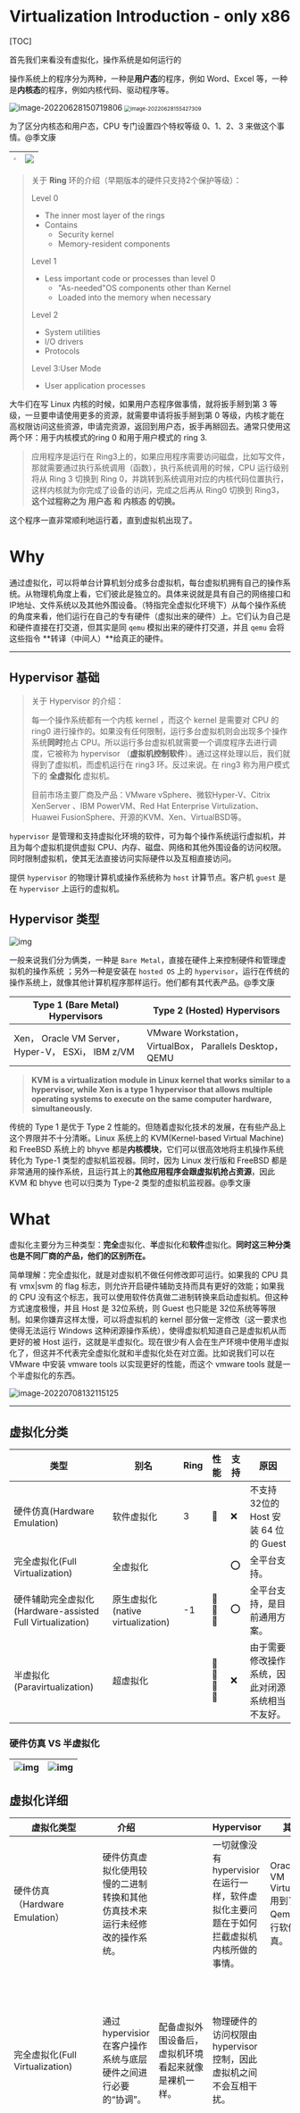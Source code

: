 # Virtualization Introduction - only x86

[TOC]

首先我们来看没有虚拟化，操作系统是如何运行的

操作系统上的程序分为两种，一种是**用户态**的程序，例如 Word、Excel 等，一种是**内核态**的程序，例如内核代码、驱动程序等。

<img src="http://pic.itxdm.com/typora/202206281507921.png" alt="image-20220628150719806"  />

<img src="http://pic.itxdm.com/typora/202206281554370.png" alt="image-20220628155427309" style="zoom:67%;" />

为了区分内核态和用户态，CPU 专门设置四个特权等级 0、1、2、3 来做这个事情。@季文康

| <img src="http://pic.itxdm.com/typora/202204281801553.png" style="zoom:25%;" /> | ![](http://pic.itxdm.com/typora/202206292107420.png) |
| ------------------------------------------------------------ | ---------------------------------------------------- |

> 关于 **Ring** 环的介绍（早期版本的硬件只支持2个保护等级）：
>
> Level 0
>
> - The inner most layer of the rings
> - Contains
>   - Security kernel
>   - Memory-resident components
>
> Level 1
>
> - Less important code or processes than level 0
>   - "As-needed"OS components other than Kernel
>   - Loaded into the memory when necessary
>
> Level 2
>
> - System utilities
> - l/O drivers
> - Protocols
>
> Level 3:User Mode
>
> - User application processes

大牛们在写 Linux 内核的时候，如果用户态程序做事情，就将扳手掰到第 3 等级，一旦要申请使用更多的资源，就需要申请将扳手掰到第 0 等级，内核才能在高权限访问这些资源，申请完资源，返回到用户态，扳手再掰回去。通常只使用这两个环：用于内核模式的ring 0 和用于用户模式的 ring 3.

> 应用程序是运行在 Ring3上的，如果应用程序需要访问磁盘，比如写文件，那就需要通过执行系统调用（函数），执行系统调用的时候，CPU 运行级别将从 Ring 3 切换到 Ring 0，并跳转到系统调用对应的内核代码位置执行，这样内核就为你完成了设备的访问，完成之后再从 Ring0 切换到 Ring3，**这个过程称之为 用户态 和 内核态 的切换。**

这个程序一直非常顺利地运行着，直到虚拟机出现了。

# Why


通过虚拟化，可以将单台计算机划分成多台虚拟机，每台虚拟机拥有自己的操作系统。从物理机角度上看，它们彼此是独立的。具体来说就是具有自己的网络接口和IP地址、文件系统以及其他外围设备。（特指完全虚拟化环境下）从每个操作系统的角度来看，他们运行在自己的专有硬件（虚拟出来的硬件）上。它们认为自己是和硬件直接在打交道，但其实是同 `qemu` 模拟出来的硬件打交道，并且 `qemu` 会将这些指令 **转译（中间人）**给真正的硬件。

------------------

## Hypervisor 基础

> 关于 Hypervisor 的介绍：
>
> 每一个操作系统都有一个内核 kernel ，而这个 kernel 是需要对 CPU 的 ring0 进行操作的。如果没有任何限制，运行多台虚拟机则会出现多个操作系统**同时**抢占 CPU。所以运行多台虚拟机就需要一个调度程序去进行调度，它被称为 hypervisor （**虚拟机控制软件**）。通过这样处理以后，我们就得到了虚拟机，而虚机运行在 ring3 环。反过来说。在 ring3 称为用户模式下的 **全虚拟化** 虚拟机。
>
> 目前市场主要厂商及产品：VMware vSphere、微软Hyper-V、Citrix XenServer 、IBM PowerVM、Red Hat Enterprise Virtulization、Huawei FusionSphere、开源的KVM、Xen、VirtualBSD等。

`hypervisor` 是管理和支持虚拟化环境的软件，可为每个操作系统运行虚拟机，并且为每个虚拟机提供虚拟 CPU、内存、磁盘、网络和其他外围设备的访问权限。同时限制虚拟机，使其无法直接访问实际硬件以及互相直接访问。

提供 `hypervisor` 的物理计算机或操作系统称为 `host` 计算节点。客户机 `guest` 是在 `hypervisor` 上运行的虚拟机。

## Hypervisor 类型

![img](http://pic.itxdm.com/typora/202206291759198.png)

一般来说我们分为俩类，一种是 `Bare Metal`，直接在硬件上来控制硬件和管理虚拟机的操作系统 ；另外一种是安装在 `hosted OS` 上的 `hypervisor`，运行在传统的操作系统上，就像其他计算机程序那样运行。他们都有其代表产品。@季文康

| Type 1 (Bare Metal) Hypervisors                    | Type 2 (Hosted) Hypervisors                                |
| -------------------------------------------------- | ---------------------------------------------------------- |
| Xen， Oracle VM Server， Hyper-V， ESXi， IBM z/VM | VMware Workstation， VirtualBox， Parallels Desktop， QEMU |

> **KVM is a virtualization module in Linux kernel that works  similar to a hypervisor, while Xen is a type 1 hypervisor that allows  multiple operating systems to execute on the same computer hardware,  simultaneously.**

传统的 Type 1 是优于 Type 2 性能的。但随着虚拟化技术的发展，在有些产品上这个界限并不十分清晰。Linux 系统上的 KVM(Kernel-based Virtual Machine)和 FreeBSD 系统上的 bhyve 都是**内核模块**，它们可以很高效地将主机操作系统转化为 Type-1 类型的虚拟机监视器。同时，因为 Linux 发行版和 FreeBSD 都是非常通用的操作系统，且运行其上的**其他应用程序会跟虚拟机抢占资源**，因此 KVM 和 bhyve 也可以归类为 Type-2 类型的虚拟机监视器。@季文康

# What

虚拟化主要分为三种类型：**完全**虚拟化、**半**虚拟化和**软件**虚拟化。**同时这三种分类也是不同厂商的产品，他们的区别所在。**

简单理解：完全虚拟化，就是对虚拟机不做任何修改即可运行。如果我的 CPU 具有 vmx|svm 的 flag 标志，则允许开启硬件辅助支持而具有更好的效能；如果我的 CPU 没有这个标志，我可以使用软件仿真做二进制转换来启动虚拟机。但这种方式速度极慢，并且 Host 是 32位系统，则 Guest 也只能是 32位系统等等限制。如果你嫌弃这样太慢，可以将虚拟机的 kernel 部分做一定修改（这一要求也使得无法运行 Windows 这种闭源操作系统），使得虚拟机知道自己是虚拟机从而更好的被 Host 运行，这就是半虚拟化。现在很少有人会在生产环境中使用半虚拟化了，但这并不代表完全虚拟化就和半虚拟化处在对立面。比如说我们可以在 VMware 中安装 vmware tools 以实现更好的性能，而这个 vmware tools 就是一个半虚拟化的东西。

![image-20220708132115125](http://pic.itxdm.com/typora/202207081321220.png)

--------

## 虚拟化分类

| 类型                                                      | 别名                              | Ring | 性能 | 支持 | 原因                                             |
| --------------------------------------------------------- | --------------------------------- | ---- | ---- | ---- | ------------------------------------------------ |
| 硬件仿真(Hardware Emulation)                              | 软件虚拟化                        | 3    | 🌟    | ❌    | 不支持 32位的 Host 安装 64 位的 Guest            |
| 完全虚拟化(Full Virtualization)                           | 全虚拟化                          |      |      | ⭕️    | 全平台支持。                                     |
| 硬件辅助完全虚拟化(Hardware-assisted Full Virtualization) | 原生虚拟化(native virtualization) | -1   | 🌟🌟🌟  | ⭕️    | 全平台支持，是目前通用方案。                     |
| 半虚拟化(Paravirtualization)                              | 超虚拟化                          |      | 🌟🌟🌟🌟 | ❌    | 由于需要修改操作系统，因此对闭源系统相当不友好。 |

### 硬件仿真 VS 半虚拟化

| ![img](http://pic.itxdm.com/typora/202207101303104.png) | ![img](http://pic.itxdm.com/typora/202207101303772.png) |
| ------------------------------------------------------- | ------------------------------------------------------- |

## 虚拟化详细

| 虚拟化类型                                               | 介绍                                                         |                                                              | Hypervisor                                                   | 其他                                                         |                                                              |
| -------------------------------------------------------- | ------------------------------------------------------------ | ------------------------------------------------------------ | ------------------------------------------------------------ | ------------------------------------------------------------ | ------------------------------------------------------------ |
| 硬件仿真（Hardware Emulation）                           | 硬件仿真虚拟化使用较慢的二进制转换和其他仿真技术来运行未经修改的操作系统。 |                                                              | 一切就像没有 hypervisior 在运行一样，软件虚拟化主要问题在于如何拦截虚拟机内核所做的事情。 | Oracle VM VirtualBox 用到了 Qemu 进行软件仿真。              |                                                              |
| 完全虚拟化(Full Virtualization)                          | 通过 hypervisior 在客户操作系统与底层硬件之间进行必要的“协调”。 | 配备虚拟外围设备后，虚拟机环境看起来就像是裸机一样。         | 物理硬件的访问权限由 hypervisor 控制，因此虚拟机之间不会互相干扰。 |                                                              | 它的效率远远高于硬件仿真，并且无需修改客户操作系统。但由于特权指令需要经过VMM的处理，因此其性能仍然远低于物理硬件本身。 |
| 硬件辅助完全虚拟化(hardware-assisted fullvirtualization) | 硬件辅助完全虚拟化使用系统 CPU 的硬件特性，为虚拟客户提供底层物理系统的完全抽象。 |                                                              | hypervisior 只需在代码在使用**干涉系统管理程序的状态**或其**支持环境的敏感指令**时介入。 |                                                              | Intel和AMD的CPU都提供了能使 hypervisor 存取Ring 0硬件的 x86虚拟化 指令集。x86虚拟化创建了一个叫Ring -1的Ring，所以虚拟机操作系统可以直接运行在Ring 0上**而不影响其他虚拟机或者宿主系统** |
| 半虚拟化(Paravirtualization)                             | 通过将虚拟化相关代码集成到客户操作系统中，完成对内核的修改。 | 允许hypervisor为客户机操作系统提供特殊接口，以便其更有效地与hypervisor进行通信。通常，这需要对客户机操作系统或特殊 hypervisor 感知型驱动程序的安装进行**修改**。 | 经过修改的系统可以与虚拟化平台紧密协作，因此VMM无需处理特权指令，执行效率与物理硬件相近。 | Xen是一个第一类管理程序，提供的服务允许多个计算机操作系统在同一计算机硬件上同时执行。 | 半虚拟化包含整个内核，就像 Xen 准虚拟机，或者虚拟化 I/O 设备的驱动程序一样。但由于需要修改操作系统，因此对闭源系统相当不友好。 |

## 虚拟化实现原理

[pass, details in slides](https://docs.google.com/presentation/d/1aqBbd_Qk5Yj7VzKeQ7xJlYwLSPHU9wc--93mXs28RpM/edit#slide=id.g4f15f900b1_0_305)

- “特权解除”（De-privileging），简单说就是直接由 VMM 模拟 VM 的**特权指令**，模拟出效果从而将特权指令的特权解除。
- “陷入模拟”（Trap-And-Emulate），对 VM 发起的**非特权的敏感指令**，VMM 采用扫描、翻译，再模拟的方式。@季文康
  - VMware 提前发现，插入断点并截断，再交给 VMM 来解释执行。
  - XEN 直接修改 VM 的敏感指令，修改为主动通知 VMM 来处理。

### VirtualBox 的实现

在没有硬件虚拟化支持的x86 CPU上实现虚拟化是一项异常复杂的任务，因为CPU架构不是为虚拟化而设计的。这些问题通常可以得到解决，但要以降低性能为代价。因此，在虚拟化性能和准确性之间存在着持续的冲突。

- 一切就像没有 hypervisior 在运行一样，软件虚拟化主要问题在于如何**拦截虚拟机内核所做的事情**。
- 对于 VB 来说，完整的软件仿真，通常涉及重新编译。也就是说，所有要由来宾运行的代码都经过分析，转换为不允许 guest 修改或查看 CPU 真实状态的形式，然后才执行。就性能而言，这个过程显然非常复杂且成本高昂。

### XEN 的实现

GuestOS 的内核进行修改过，明确知道自己运行在虚拟化环境中，在进行系统调用时，直接通过 Host 的内核对CPU 进行调用，因为中间少了虚拟化捕获异常，翻译的过程，性能会大大的提升。代表之一：XEN

> **半虚拟化的思想就是，修改操作系统内核，替换掉不能虚拟化的指令**，通过超级调用（hypercall）直接和底层的虚拟化层hypervisor来通讯，hypervisor同时也提供了超级调用接口来满足其他关键内核操作，比如内存管理、中断和时间保持。
>
> 这种做法省去了全虚拟化中的捕获和模拟，大大提高了效率。所以像XEN这种半虚拟化技术，客户机操作系统都是有一个专门的定制内核版本，和x86、mips、arm这些内核版本等价。这样以来，就不会有捕获异常、翻译、模拟的过程了，性能损耗非常低。这就是XEN这种半虚拟化架构的优势。这也是为什么XEN只支持虚拟化Linux，无法虚拟化windows原因，微软不改代码啊。

- **Domain0**: 这是Xen在初期引入的一个特权Dom，Xen  Hypervisor在收到IO请求后，需要先把请求投递到Domain0，完成调度处理后，通过grant copy或者grant  map转发到对应的虚拟机，相比KVM, 整个IO处理路径几乎被拉长了一倍。其次,  x86_64的ring模型相比早期的x86_32也发生了较大变换，从而导致ring压缩，进一步恶化了中断处理的性能。
- **必须重复造轮子：**  最新10年来，CPU已经从单核逐步走向了双核，四核，甚至是几十核心，NUMA技术，TB级内存也基本成为现代服务器的标配，众多厂商和Linux社区在内存和CPU调度和管理上做了大量的工作，而Xen Hypervisor采用独立的CPU和内存调度管理，核心实现还停留在Linux  2.4时代，经过了10年的发展后，根本无力去同步这么多的更新，我们今天会发现，Xen已经落后的太多了，比如：
  1. hugepage：Xen只能提供2M物理页面，而DPDK需要1G的连续物理内存，这是DPDK不能支持Xen的最主要原因。
  2. KSM：透明页面共享。
  3. 多核(>128 CPU)调度: 虽然宣称能支持最大192+ core, 但是实际我们发现如果在128  core的4P服务器上创建大规格虚拟机并在其中使用高精度时钟，导致虚拟机频繁陷入陷出调度cpu，Xen就会出现严重问题，这显然是Xen没有经过大规模商业实践的表现。

![img](http://pic.itxdm.com/typora/202207051454356.jpg)

------------

## 硬件辅助虚拟化技术（HVM）

**原生虚拟化，性能更好**。允许几乎所有的代码都可未经更改地由 CPU 直接运行，从而提高效率。

也是工程师不断的在改进的地方，要更好的支持**原生虚拟化**。让虚拟化的速度和物理机一样，无论是 CPU 还是 IO or RAM。@季文康

为了**让虚拟机达到原生虚拟化**的目的，需要使用硬件辅助虚拟化技术（HVM）。

### 硬件辅助的CPU技术（VT-x / AMD-V）

| ![](http://pic.itxdm.com/typora/202206292107420.png) | <img src="http://pic.itxdm.com/typora/202206292228623.png" alt="img" style="zoom: 150%;" /> |
| ---------------------------------------------------- | ------------------------------------------------------------ |

2005年后，CPU 厂商 Intel 和 AMD 开始支持虚拟化了。 Intel 引入了 Intel-VT （Virtualization Technology）技术。 这种 CPU，有 **VMX root operation 和 VMX non-root operation两种模式**，两种模式都支持Ring 0 ~ Ring 3 共 4 个运行级别。这样，VMM 可以运行在 VMX root operation模式下，客户 OS 运行在VMX non-root operation模式下。

> 在第一代技术中，支持 `Intel VT/AMD-V` 的 CPU 上提供新处理器指令，可将 CPU 置入新的执行模式。为硬件辅助虚拟机执行指令时， CPU将切换到非 root 或客户机模式，在该模式下虚拟机的内核能够以级别0运行，而用户空间能够以级别3运行。
>
> 对于虚拟机内核来讲，只要将标志位设为虚拟机状态，我们就可以直接在 CPU 上执行大部分的指令，得益于硬件辅助技术，VMM不再需要对指令进行复杂的模拟。不需要虚拟化软件在中间转述，除非遇到特别敏感的指令，才需要将标志位设为物理机内核态运行，这样大大提高了效率。

#### Guest OS 是如何运行的

![image-20220710172348364](http://pic.itxdm.com/typora/202207101723446.png)

![img](http://pic.itxdm.com/typora/202207101739612.png)

##### vm entry / vm exit

对 KVM 虚机来说，运行在 VMX Root Mode 下的 VMM 在需要执行 Guest OS 指令时执行 VMLAUNCH 指令将 CPU 转换到 VMX non-root mode，开始执行客户机代码，即 VM entry 过程；在 Guest OS 需要退出该 mode 时，CPU 自动切换到 VMX Root mode，即 VM exit 过程。

> 这两种操作模式可以相互转换。运行在 VMX root operation 模式下的 VMM 通过显式调用 VMLAUNCH 或 VMRESUME 指令切换到 VMX non-root operation 模式，硬件自动加载 Guest OS 的上下文，于是 Guest OS 获得运行，这种转换称为 VM entry。Guest OS 运行过程中遇到需要 VMM 处理的事件，例如外部中断或缺页异常，或者主动调用 VMCALL 指令调用 VMM 的服务的时候（与系统调用类似），硬件自动挂起 Guest OS，切换到 VMX root operation 模式，恢复 VMM 的运行，这种转换称为 VM exit。VMX root operation 模式下软件的行为与在没有 VT-x 技术的处理器上的行为基本一致；而VMX non-root operation 模式则有很大不同，最主要的区别是此时运行某些指令或遇到某些事件时，发生 VM exit。

##### VMCS（virtual machine control structure）

**一个普通的 Linux 内核有两种执行模式：内核模式（Kernel）和用户模式 （User）。为了支持带有虚拟化功能的 CPU，KVM 向 Linux 内核增加了第三种模式即客户机模式（Guest），该模式对应于 CPU 的 VMX non-root mode。**

- Guest 模式：执行客户机系统非 I/O 代码，并在需要的时候驱动 CPU 退出该模式；
- Kernel 模式：负责将 CPU 切换到 Guest mode 执行 Guest OS 代码，并在 CPU 退出 Guest mode 时回到 Kernel 模式
- User 模式：代表客户机系统执行 I/O 操作

User mode 中的 QEMU-KVM 会通过 ICOTL 命令来运行虚拟机。KVM 内核模块收到该请求后，它先做一些准备工作，比如将 vcpu 上下文加载到 VMCS（virtual machine control structure）等，然后驱动 CPU 进入 VMX non-root 模式，开始执行客户机代码。





![img](http://pic.itxdm.com/typora/202207101733135.png)





**这样操作以后，就出现了 CPU 快而 RAM 慢的情况。**

### 硬件辅助的内存技术（EPT / NPT）

第二代x86 硬件虚拟化支持内存管理单元(MMU)虚拟化。通常，CPU需要花费很多周期来处理内存页面与虚拟机的映射。MMU 虚拟化允许将工作负载转移到特殊硬件，从而提高性能。Intel将此技术称为扩展页表(ERT)，在Nehalem微型架构处理器中引入。AMD将此技术称为快速虚拟化索引(RVi)， 于2007年在四核Opteron处理器中引入。

**这样 CPU 和 RAM 就都解决掉了。**@季文康

### 硬件辅助的I/O技术（VT-d / IOMMU）

第三代x86 硬件虚拟化支持集中于 I/O 虚拟化。主板芯片集上的使能技术为安全PCI穿透，允许将物理PCI设备直接连接到虚拟机。该技术可为虚拟机提供近似原生的I/O性能。在Intel中，这称为直接 I/O虚拟化技术 (VT-d)；在AMD中，称为 I/0虚拟化技术 (AMD- Vi)(最初称为IOMMU)

![Vfio-设备分配-dpdk.png](http://pic.itxdm.com/typora/202207112132947.png)

Abort NIC：之前，网卡 nic 还是要通过 hypervsor 交给虚拟机来用 ，造成到了千兆后速度上不去。现在，通过新技术 **SR-IOV** ，将网卡划 48 个口，跨过 hypervisor 直接给 vm 调用。通过多通道的处理，让流量直接交给网卡自己来做。

> 可以使用 SR-IOV 规范在虚拟环境中共享单个物理[PCI Express总线。](https://en.wikipedia.org/wiki/PCI_Express)[[1\] ](https://en.wikipedia.org/wiki/Single-root_input/output_virtualization#cite_note-1)[[2\]](https://en.wikipedia.org/wiki/Single-root_input/output_virtualization#cite_note-2) SR-IOV 为物理服务器机器上的不同虚拟组件（例如[网络适配器）提供不同的](https://en.wikipedia.org/wiki/Network_adapter)[虚拟功能。](https://en.wikipedia.org/wiki/Network_function_virtualization)SR-IOV 使用物理和虚拟功能来控制或配置 PCIe 设备。物理功能能够将数据移入和移出设备，而虚拟功能是轻量级的 PCIe 功能，支持数据流动，但也具有一组受限的配置资源。[虚拟机管理程序](https://en.wikipedia.org/wiki/Hypervisor)或客户操作系统可用的虚拟或物理功能取决于 PCIe 设备。[[3\]](https://en.wikipedia.org/wiki/Single-root_input/output_virtualization#cite_note-3)
>
> SR-IOV 允许虚拟环境中的不同[虚拟机](https://en.wikipedia.org/wiki/Virtual_machines)(VM) 共享单个[PCI Express](https://en.wikipedia.org/wiki/PCI_Express)硬件接口。相比之下，MR-IOV 允许 I/O PCI Express 在不同物理机上的不同 VM 之间共享资源。

**通过这种技术，就解决了 IO 性能问题**。

补充说明，以下来自红帽虚拟化团队 YangHang Liu 工程师：

```mermaid
graph LR
    VM --> |"uses"| VirtualNic[Virtual NIC]
    VirtualNic --> |"part of"| VirtLayer[Virt Layer]
    VirtLayer --> |"connects to"| KernelBridge[Kernel Bridge]
    KernelBridge --> |"interfaces with"| PhysicalNic[Physical NIC]
```

概念层面：全虚拟化网卡的设计意味着数据传输过程中会经历上述五个步骤。而virtio网卡对全虚拟化网卡进行了改进，使其在数据传输时无需经过类似于“virt layer”这一层，从而提高了效率。

代码层面：在虚拟网卡的数据传输过程中，经过的协议栈越少，其资源消耗就越低，性能也相应更优。

从虚拟机到宿主机的数据路径，网络优化方案包括：

- virtio 模型类型
- vhost 驱动
- macvtap 接口
- vfio-vf（SR-IOV）/ vfio-pf

# How

首先简单说下思路，首先我会介绍 qemu 是一个二进制转换的**模拟器**，而 kvm 是一个**内核模块**。但这俩相结合就是具有 HVM 能力的 **hypervisor** （单独的 kvm 并不具备虚拟机的功能，需要跟 qemu 进行结合）。然后我会介绍一下 libvirt 并使用 libvirt 搭建一个虚拟机，我们会指出它们三者之间的**调用关系**。

在本文的范围内，我们的目标是 KVM 虚拟化技术。因此，最好是用 QEMU/KVM hypervisor 而不是 其他hypervisor 的场景来考虑与libvirtd 的通信。你可能会对使用 QEMU/KVM 而不是 QEMU 或 KVM 作为底层 hypervisor 的名称有些困惑。但别担心，一切都会在适当的时候变得明了。下面会讨论 QEMU 和 KVM 之间的联系。目前你只需了解该 hypervisor 同时用到了QEMU 和 KVM 技术。

## Q & A

开始之前，让我们尝试提出一些问题并试图回答看看：

Q1：KVM 和 QEMU 有什么区别？

A1：QEMU 使用仿真；KVM 使用处理器扩展 (HVM) 进行虚拟化。

Q2：QEMU 和 KVM 是独立的吗？

A2：是，但不完全是。KVM 模块的职责就是打开并初始化 VMX 功能，提供相应的接口以支持虚拟机的运行。 QEMU（quick emulator) 本身并不包含或依赖 KVM 模块，而 是一套由 Fabrice Bellard 编写的模拟计算机的自由软件。 QEMU 模拟器是一个纯软件的实现，可以在没有 KVM 模块的情况下独立运行，但是性能比较低。

Q3：那为何还会有 qemu-kvm 这个名词？

A3：单纯的使用 Qemu 属于完全虚拟化，性能特别低。所以 Qemu 将 KVM 整合进来，将有关 CPU 指令的部分交由内核模块来做，就是 qemu-kvm (qemu-system-XXX)。另外 Qemu 还会模拟其他的硬件，如网络和硬盘。同样，全虚拟化的方式也会影响这些设备的性能。这个时候就需要让 GuestOS 知道自己是虚拟机，需要加载特殊的半虚拟化驱动来提高性能。总之 qemu-kvm 就是这样的一种技术。它补充了 kvm 技术的不足，而且在性能上对 kvm 进行了优化。

Q4：QEMU-KVM 相比原生 QEMU 的改动？

A：原生的 QEMU 通过指令翻译实现 CPU 的完全虚拟化，但是修改后的 QEMU-KVM 会调用 ICOTL 命令来调用 KVM 模块；原生的 QEMU 是单线程实现，QEMU-KVM 是多线程实现。

Q5：QEMU 和 KVM 与 Libvirt 有什么联系？

A：KVM 只是内核模块，用户并没法直接跟内核模块交互，需要借助用户空间的管理工具，而这个工具就是 Libvirt。而 KVM 和 QEMU 相辅相成，QEMU 通过 KVM 达到了硬件虚拟化的速度，而 KVM 则通过 QEMU 来模拟设备。简单直接的理解就是：QEMU 是个计算机模拟器，而 KVM 为计算机的模拟提供加速功能，Libvirt 是一个位于最终用户和 qemu-kvm 之间的中间层。

------------------------------------

还是很困惑的话，这非常正常。让我们开始吧！

## QEMU

- QEMU 实际上是一个执行硬件虚拟化的 Hypervisor/VMM。QEMU 既可以充当模拟器（Emulator）也可以用作虚拟机（Virtualizer），所以说它是一个通用的开源机器模拟器和虚拟器。
  - **Qemu as an Emulator：**当QEMU作为一个仿真器运行时，它能够在一种机器架构（x86）运行另外的架构（ARM）中的 OS/APP。它使用到了二进制转译的方法。在这种模式下，QEMU 通过将 Guest 的代码运行在 Host CPU 上来进行动态的二进制转译，实现 CPU  模拟。具体是通过二进制转译程序 Tiny Code Generator（TCG）来完成这项工作的，它是一个即时编译器。
  - **QEMU as virtualizer：**这种模式 QEMU 直接在主机 CPU 上执行 Guest 的代码，从而达到了原生性能。例如，当在 Xen/KVM hypervisor 下工作时，QEMU 可以在这种模式下运行。如果 KVM 是底层 hypervisor，那么 QEMU 可以对嵌入式客户机进行虚拟化，如 Power PC、S390、x86 等。@季文康

### QEMU 模拟器

![image-20220702155704221](http://pic.itxdm.com/typora/202207021557343.png)

![image-20220702212837595](http://pic.itxdm.com/typora/202207022128659.png)

- QEMU 有整套的虚拟机实现，由以下部分构成
  - 处理器模拟器（x86、IBM Z、PowerPC、Sparc）

  - 模拟的设备（显卡、网卡、硬盘、鼠标）
  - 用于将被模拟设备连接到相关主机设备的通用设备
  - 被模拟计算机（PC、Power Mac）的说明
  - 调试程序
  - 用来与模拟器交互的用户界面

### QEMU 虚拟器

![image-20220702160040196](http://pic.itxdm.com/typora/202207021600303.png)

![image-20220702213258269](http://pic.itxdm.com/typora/202207022132353.png)

- QEMU 是一个**用户空间**的进程，需要通过**特定的接口**才能调用到 KVM 模块提供的功能。
- 从 QEMU 角度来看，虚拟机运行期间，QEMU 通过 KVM 模块提供的系统调用接口进行内核设置，由 KVM 模块负责将虚拟机置于处理器的特殊模式运行。**QEMU 使用了 KVM 模块的虚拟化功能，为自己的虚拟机提供硬件虚拟化加速以提高虚拟机的性能。**
- **当用作虚拟器时，QEMU 通过直接在主机 CPU 上执行来宾代码来实现接近原生的性能。**在 Xen 管理程序下执行或在 Linux 中使用 KVM 内核模块时，QEMU 支持虚拟化。使用 KVM 时，QEMU 可以虚拟化 x86、服务器和嵌入式 PowerPC、64 位 POWER、S390、32 位和 64 位 ARM 以及 MIPS 客户机。

### 更多内容

> QEMU 包括一个通用的系统调用转换器，也可以重定向主机和程序之间的 POSIX 信号。QEMU 使用基于 JSON 的 QMP 协议控制虚拟机，利用 virtio 技术，实现了 IO 虚拟化。在虚拟机和主机之间使用 vmchannel 技术实现简单通信，比如说共享剪贴板。内存方面：利用 KSM 内存页合并技术降低内存消耗。利用 virtio-pmen 直接调用主机页面缓存；将决策交给主机本身，并降低虚机内存。还可以利用 /dev/shm/ivshmem 在虚拟机之间内存后端。网络方面：利用 virtio-net-failover 技术，实现一个 pci 设备和一个 net 设备之间数据路径的接管。使用 VhostNet 技术，实现了比 e1000 提供了更好的延迟和比 virtio 更快的吞吐量(7~8Gib/sec)。同时支持磁盘仿真，输出文件包括了 qcow2、raw 等格式，也包括了 vmdk、vdi，甚至是一些少见的格式比如说 dmg、cloop、luks，另外包括一些 iscsi、光盘、软盘、USB、PXE boot 能力。测试方面：虚拟机支持热拔插，包括了 CPU、PCI 设备. 虚拟机迁移能力、虚拟机嵌套能力等。此外，时间问题可以在 guest 内查到 kvm-clock 输出。

### 总结时刻

简而言之，QEMU 可以在没有 KVM 的情况下，以前文提到的二进制转译的方式运行。与启用 KVM 的硬件辅助虚拟化相比，这种方式的执行速度会慢一些。**无论在哪种模式下，QEMU 不仅模拟处理器，还模拟了不同的外围设备，如磁盘、网络、VGA、PCI、串口和并行端口、USB 等。**除了 I/O 设备的模拟，在使用 KVM 时，QEMU-KVM 创建并初始化虚拟机。它还为每个 vCPU 初始化不同的 posix 线程。此外，它还提供了一个框架，在 QEMU-KVM 用户模式地址空间中，模拟虚拟机的物理地址空间。

## KVM

对于 **KVM**（英文 Kernel-based Virtual Machine 的缩写） 来说，其是一款支持虚拟机技术，而且是 linux 内核中的一个**功能模块**。它在 linux2.6.20 之后的任何 linux 分支中都被支持。@季文康

**当您安装了 KVM 内核模块，KVM 轻松的将 Linux 内核转换为一个 hypervisor。**尽管如此，由于 hypervisor 是**一个标准的 Linux 内核，使得它可以从标准内核的更新中受益（内存支持，调度等）**。对这些 Linux 组件的优化，不仅让 hypervisor 从中受益，也有利于 Linux Guest OS。在I/O仿真方面，KVM 使用了一个用户态软件 QEMU；Qemu 是一个负责硬件仿真的用户程序。

![image-20220701104733572](http://pic.itxdm.com/typora/202207011047663.png)

- KVM 项目由 Qumranet(现属于红帽) 于2006年10月启动。
- 从 RHEL 5.4 开始，在 x86-64 架构上运行的红帽企业 Linux 中完全支持 KVM
- KVM 设计性能十分优异，hypervisor 所需的许多功能都已通过 Linux 内核实施，如处理器调度、内存管理、物理设备驱动程序等

### QEMU-KVM 介绍

要启动虚拟机，仅仅加载 KVM 模块还不够。您需要 emulator 来模拟虚拟机的外围硬件设备。

QEMU 是一个开源机器仿真软件。这个模拟器将帮助您在一个架构上运行为另一种架构设计的的操作系统。例如，QEMU 可以在 x86 平台上运行为 ARM 平台设计的操作系统。然而，这里有一个问题。由于QEMU使用二进制转译（一种用于在主机上执行虚拟机指令的技术），因此**VM运行会比较缓慢**。

如果 QEMU 运行缓慢，那它如何能以接近物理机的速度运行基于 KVM 的虚拟机呢？KVM 开发人员考虑到了这个问题，并修改了 QEMU作为解决方案。这个修改后的 QEMU 被称为 QEMU-KVM，它可以直接与 KVM 模块交互，并在**不使用动态转译**的情况下，**直接在CPU上执行指令**。简而言之，我们使用 qemu-kvm 来运行基于 KVM 的虚拟机。      

Q：如果qemu-kvm可以运行虚拟机，那么为什么还需要libvirt

A：**libvirt管理qemu-kvm，qemu-kvm运行KVM虚拟机**，这点我们会在 [Setting up the environment](#setting-up-the-environment) 有更具体的介绍。

### QEMU-KVM 架构

![image-20220701105735781](http://pic.itxdm.com/typora/202207011057796.png)

KVM 开发者遵循了和 `Linux kernel` 开发者的一样的理念：**不要重新发明轮子**。也就是说，他们并没有尝试改变内核代码来创建一个hypervisor；相反，代码是围绕硬件供应商的虚拟化（VMX和SVM）的新硬件支持，用可加载的内核模块的形式开发的。

有一个通用的内核模块 kvm.ko 和其他硬件相关的**内核模块**，如 kvm-intel.ko（基于Intel CPU系统）或 kvm-amd.ko（基于AMD CPU系统）。相应的，KVM将载入 kvm-intel.ko（如果存在vmx标志）或 kvm-amd.ko（如果存在svm标志）模块。这将 Linux内核 变成了一个 hypervisor，从而实现了虚拟化。@季文康

![img](http://pic.itxdm.com/typora/202207011058228.png)

KVM暴露设备文件 /dev/kvm 供应用程序调用 ioctls()。QEMU 利用这个设备文件与 KVM通信，并创建、初始化和管理 VM 的内核模式上下文。KVM帮助实现用户空间在 QEMU-KVM 的用户模式地址空间内，提供 VM 的物理地址空间，其中包括 memory-mapped I/O。

#### 组件图

<img src="http://pic.itxdm.com/typora/202207010915174.png" alt="img" style="zoom: 33%;" />

![img](http://pic.itxdm.com/typora/202207101728703.png)

> （1）qemu-kvm 通过对 /dev/kvm 的 一系列 ICOTL 命令控制虚机；
>
> （2）一个 KVM 虚机即一个 Linux qemu-kvm 进程，与其他 Linux 进程一样被Linux 进程调度器调度；
>
> （3）KVM 虚机包括虚拟内存、虚拟CPU和虚机 I/O设备，其中，**内存和 CPU 的虚拟化由 KVM 内核模块负责实现，I/O 设备的虚拟化由 QEMU 负责实现；**
>
> （4）KVM虚机系统的内存是 qemu-kvm 进程的地址空间的一部分；
>
> （5）KVM 虚机的 vCPU 作为 线程运行在 qemu-kvm 进程的上下文中。

VMM 完成 Vcpu、内存的初始化后，通过 ioctl 调用KVM 接口，完成虚拟机的创建，并创建一个线程来运行 VM，由于VM在前期初始化的时候会设置各种寄存器来帮助KVM查找到需要加载的指令的入口（main函数）。所以线程在调用了KVM接口后，物理CPU的控制权就交给了VM。VM运行在VMX non-root模式，这是Intel-V或者AMD-V提供的一种特殊的CPU执行模式。然后当VM执行了特殊指令的时候，CPU将当前VM的上下文保存到VMCS寄存器（这个寄存器是一个指针，保存了实际的上下文地址），然后执行权切换到VMM。VMM 获取 VM 返回原因，并做处理。如果是IO请求，VMM 可以直接读取VM的内存并将IO操作模拟出来，然后再调用VMRESUME指令，VM继续执行，此时在VM看来，IO操作的指令被CPU执行了。@季文康

#### 框架图

![image-20220706145831049](http://pic.itxdm.com/typora/202207061458151.png)

![img](http://pic.itxdm.com/typora/202206301427114.png)

为了在物理 CPU 中执行 Guest 代码，QEMU 使用了 posix 线程。也就是说，Guest 虚拟CPU 在主机内核中作为 posix线程 执行。这本身就带来了许多好处，因为从上层来看它们只是主机内核的一些进程。从另一个角度看，KVM hypervisor 的用户空间部分由 QEMU 提供。QEMU 通过 KVM 内核模块运行客户代码。在使用 KVM 时，QEMU 也执行 I/O仿真、I/O设备设置、实时迁移等。

可见，KVM 客户机代码是受 VMM 控制直接运行在物理 CPU 上的。QEMU 只是通过 KVM 控制虚机的代码被 CPU 执行，但是它们本身并不执行其代码。**也就是说，CPU 并没有真正的被虚拟化成虚拟的 CPU 给客户机使用。**

![img](http://pic.itxdm.com/typora/202207101729988.png)

```shell
# 通过 qemu-kvm 创建一个 2 核心的虚机
[root@localhost ~]# qemu-kvm -cpu host -smp 2 -m 512m -drive file=/root/cirros-0.3.5-i386-disk.img -daemonize
VNC server running on `::1:5900'
# 查看 qemu-kvm 主进程
[root@localhost ~]# ps -ef | egrep qemu
root     24066     1 56 13:59 ?        00:00:10 qemu-kvm -cpu host -smp 2 -m 512m -drive file=/root/cirros-0.3.5-i386-disk.img -daemonize
root     24077 24041  0 13:59 pts/0    00:00:00 grep -E --color=auto qemu
# 查看 qemu-kvm 子线程
[root@localhost ~]# ps -Tp 24066
  PID  SPID TTY          TIME CMD
24066 24066 ?        00:00:00 qemu-kvm
24066 24067 ?        00:00:00 qemu-kvm
24066 24070 ?        00:00:07 qemu-kvm
24066 24071 ?        00:00:02 qemu-kvm
24066 24073 ?        00:00:00 qemu-kvm
# 通过 gdb 查看子线程的作用
(gdb) thread 1
[Switching to thread 1 (Thread 0x7fb830cb2ac0 (LWP 24066))]
#0  0x00007fb829eaebcd in poll () from /lib64/libc.so.6
(gdb) thread 2
[Switching to thread 2 (Thread 0x7fb7fddff700 (LWP 24073))]
#0  0x00007fb82de0e6d5 in pthread_cond_wait@@GLIBC_2.3.2 () from /lib64/libpthread.so.0
(gdb) thread 3
[Switching to thread 3 (Thread 0x7fb81fe6e700 (LWP 24071))]
#0  0x00007fb829eb02a7 in ioctl () from /lib64/libc.so.6
(gdb) thread 4
[Switching to thread 4 (Thread 0x7fb82066f700 (LWP 24070))]
#0  0x00007fb829eb02a7 in ioctl () from /lib64/libc.so.6
```

通过上面的数据得出：1 个 2 核心的虚拟机，4个子线程

- thread-1：主线程 loop 循环，循环操作 select 查看有无读写文件描述符，有的话进行读写操作；
- thread-2：子线程 异步 I/O 操作，主要针对磁盘映像操作（block drive）；
- thread-3：子线程 vcpu 线程，kvm_run 启动和运行虚拟机；
- thread-4：同 thread-3

### 总结时刻

QEMU 访问 KVM 模块创建的设备文件（/dev/kvm），并执行 ioctls() . 最后，KVM 利用 QEMU 成为一个完整的 hypervisor，而 KVM 是利用 CPU 提供的硬件虚拟化扩展(VMX或SVM，与CPU架构紧密耦合。**间接地，这表明VM也必须使用相同的架构以使用硬件虚拟化扩展/功能。**一旦启用KVM，它肯定会比其他技术(如二进制转译)提供更好的性能。

- 基于内核的虚拟机（KVM）代表了最新的开源虚拟化技术。这个项目的目标是创建一个现代化的 hypervisor，它建立在前几代技术的经验之上，并利用当今可用的现代硬件技术(VT-x，AMD-v)。

- KVM 需要芯片支持虚拟化技术（英特尔的 VT 扩展或者 AMD 的 AMD-V 扩展）
  - 对于是否支持也可以通过命令行查看：egrep '(vmx|svm)' --color=always /proc/cpuinfo
  - 在 bios 中是默认设置不打开该功能的，要去 bios 设置其为 enable
  - 如果有任何内容则说明当期硬件架构是支持 kvm 的，否则就不支持。 


## Libvirt

Q：为什么还要 `yum install libvirt ` 呢？

A：**操作系统装以后，天生就可以安装虚拟机了。**但是，内核支持虚拟化，不代表应用就能直接访问虚拟化。应用需要调用 lib 来使用虚拟化，这是免费的。**Libvirt将负责存储、网络和虚拟硬件需求，以启动虚拟机和VM生命周期管理。**

-----------

在系统管理实用程序 (如 virsh 和 virt-manager) 的请求下，libvirtd 为每个虚拟机启动了一个单独的 qemu-kvm **进程**。虚拟机的属性 (cpu数量、内存大小、I/O设备配置) 是在单独的 **XML 文件**中定义的，这些文件位于 /etc/libvirt/qemu目录中，libvirtd使用这些 XML 文件的详细信息来传递给 qemu-kvm 进程的参数列表。@季文康

进程：

```shell
qemu     14644  9.8  6.8 6138068 1078400 ?     Sl   03:14  97:29 /usr/bin/qemu-system-x86_64 -machine accel=kvm -name guest1 -S -machine pc--m 5000 -realtime mlock=off -smp 4,sockets=4,cores=1,threads=1 -uuid 7a615914-ea0d-7dab-e709-0533c00b921f -no-user-config -nodefaults -chardev socket,id=charmonitor-drive file=/dev/vms/hypervisor2,if=none,id=drive-virtio-disk0,format=raw,cache=none,aio=native -device id=net0,mac=52:54:00:5d:be:06
```

XML 文件：

![image-20220701111534750](http://pic.itxdm.com/typora/202207011115798.png)

### 通用层

- libvirt 是一组位于最终用户和 hypervisor 之间的API。

- 一个稳定的**通用层**来安全地管理主机上的虚拟机。
- 管理工具可以位于独立于主机的物理机上，并通过安全协议和主机进行交流。

- hypervisor 可以基于任何 libvirt 支持的虚拟化技术来构建

  - libvirt 支持下列 hypervisor：

    - The KVM/QEMU Linux hypervisor

    - The Xen hypervisor on Linux and Solaris hosts

    - The LXC Linux container system

    - The OpenVZ Linux container system

    - The User Mode Linux paravirtualized kernel

    - The VirtualBox hypervisor

    - The VMware ESX and GSX hypervisors

    - The VMware Workstation and Player hypervisors

    - The Microsoft Hyper-V hypervisor

    - The IBM PowerVM hypervisor

    - The Parallels hypervisor

    - The Bhyve hypervisor


----------

libvirt 是一个透明层，它接受用户的命令，根据底层虚拟化技术修改它们，然后在 hypervisor 上执行它们。这意味着，如果您知道如何使用基于 libvirt 的管理工具，您就能够管理前面提到的 hypervisor，**而不需要一一了解它们**。您可以选择任何虚拟化管理技术。他们都使用 libvirt 作为后端基础设施管理层，尽管前端工具看起来不同；例如，oVirt、RHEV（Red Hat企业虚拟化技术）、OpenStack、Eucalyptus等。而作为红帽，**我们会重点讲解 kvm/qemu 这部分。**

### 通用接口

尽管 **libvirt** 可同时访问多个主机，但 API 只限于**单节点操作**。libvirt 通过 hypervisor 提供的 API 来列举、监测和使用管理节点上的可用资源，其中包括 CPU、内存、储存、网络和非一致性内存访问（NUMA）分区。部署、创建、修改、监测、控制、迁移以及停止虚拟机操作都需要这些 API。

一个管理本地系统和连网主机的**通用接口**。很多人以为libvirt只能在单个节点或者运行libvirt的本地节点上运行，这并不正确。libvirt库支持远程功能。因此，任何libvirt工具（例如virt-manager）都可以通过传递一个额外的--connect参数，远程连接到网络上的libvirt守护进程。Fedora，CentOS等绝大多数发行版都安装了libvirt的客户端virsh（由libvirt -client package提供）。

### 组件图

![img](http://pic.itxdm.com/typora/202206301729505.png)



### 架构图

![image-20220701112614589](http://pic.itxdm.com/typora/202207011126627.png)
<center>架构设计思想</center>

从该图可以看出，libvirt 的设计理念，是面向驱动的架构设计。对任何一种虚拟机技术都开发设计相对于该技术的驱动。在 libvirt api 之上会有很多个 driver，对于每一种虚拟机技术都会有一种 driver，用来充当该虚拟机技术与 libvirt 之间的包装接口。如此设计就可以避免 libvirt 需要设计各种针对不同虚拟机技术的接口，它主要关注底层的实现，提供对外接口调用，而不同的虚拟机技术通过调用 libvirt 提供的接口来完成自己所需要的功能。不同虚拟机技术就可以使用不同驱动，而且相互直接不会影响，方便扩展。而且 libvirt 提供了多种语言的编程接口，可以直接通过编程，调用 libvirt 提供的对外接口实现对虚拟机的操作。

### 总结时刻

简而言之，作为管理层，它负责提供执行管理任务的API，如虚拟机置备、创建、修改、监视、控制、迁移等。在Linux中，您会注意到一些进程成为了守护进程。libvirt进程也有一个守护进程，叫做libvirtd。与其他守护进程一样，libvirtd为其client发起的请求提供服务。

libvirt 根据客户端传递的连接URI，前一个（qemu://xxxx/system）请求以root身份连接到本地管理的QEMU和KVM域，或者VM的守护进程。后一个（qemu://xxxx/session）请求以普通用户身份连接到它自身的QEMU和KVM域。libvirtd 建立起与 hypervisor的连接。

客户端程序 virsh 或 virt-manager 就是通过这样的方式使 libvirtd 与 hypervisor 建立通信的。

## Setting up the environment

## 手动

### 1、创建镜像

```shell
在 KVM 中，创建一个虚拟机镜像，大小为 8G，其中 qcow2 格式为动态分配，raw 格式为固定大小。
# qemu-img create -f qcow2 ubuntutest.img 8G
```

### 2、创建虚拟机

```shell
创建虚拟机：名字叫 ubuntutest，内存大小为 1024M，使用动态分配的 8g 大小的磁盘，挂载 Ubuntu 的 ISO 光盘，VNC 端口为 5919
# /usr/libexec/qemu-kvm -enable-kvm -name ubuntutest  -m 2048 -hda ubuntutest.img -cdrom ubuntu-14.04-server-amd64.iso -boot d -vnc :19
```

### 3、启用虚拟机

```shell
# /usr/libexec/qemu-kvm -enable-kvm -name centos7 -m 2048 -hda /home/centos7 -vnc :19   -device virtio-net,netdev=network0 -netdev tap,id=network0,ifname=tap0,script=no,downscript=no,vhost=on
```

### 4、配置虚拟机网络

```shell
# ip link set tap0 up
# brctl addif br0 tap0
# ifconfig br0 192.168.57.1/24 # 虚拟机启动后，网卡没有配置，所以无法连接外网，先给 br0 设置一个 ip。
# sysctl -w net.ipv4.ip_forward=1
# sudo iptables -t nat -A POSTROUTING -o eth0 -j MASQUERADE # 在 Host 上设置 NAT，并且 enable ip forwarding
```

![image-20220701214411918](http://pic.itxdm.com/typora/202207012144063.png)

## 自动

### cockpit

```shell
yum install -y cockpit-machines cockpit
systemctl enable --now cockpit.service
```
![image-20220701223944816](http://pic.itxdm.com/typora/202207012239879.png)

### virt-manager

![image-20220701222921926](http://pic.itxdm.com/typora/202207012229990.png)

### virt-install

```shell
virt-install \
        --name centos7 \
        --import \
        --graphics vnc,listen=0.0.0.0 \
        --memory 4096 \
        --disk /home/centos7 \
        --os-variant rhel7.0
```

![image-20220701220802794](http://pic.itxdm.com/typora/202207012208853.png)

### virsh

![image-20220701224720102](http://pic.itxdm.com/typora/202207012247146.png)

# Reference

概览式了解：

[推荐：内部 docs 虚拟化分享](https://docs.google.com/presentation/d/1aqBbd_Qk5Yj7VzKeQ7xJlYwLSPHU9wc--93mXs28RpM/edit#slide=id.g4f15f900b1_0_305)

[书籍：《Mastering KVM Virtualization》](https://weread.qq.com/web/reader/707323107230073770737a2)

[书籍：《Mastering KVM Virtualization》](https://www.cnblogs.com/echo1937/category/1045922.html)

[博客园：KVM 相关总结](https://www.cnblogs.com/hukey/p/11138768.html)

名词性了解：

[wiki：保护环](https://en.wikipedia.org/wiki/Protection_ring)

[wiki：Hypervisor](https://en.wikipedia.org/wiki/Hypervisor)

半虚拟化：

[GitHub IO：virtio](https://rcore-os.github.io/rCore-Tutorial-Book-v3/chapter9/2device-driver-2.html)

[QEMU：virtio 设备](https://wiki.qemu.org/Features/VT-d#With_Virtio_Devices)

[博士论文：半虚拟化中入侵检测](https://www.researchgate.net/publication/221436288_Unobservable_Intrusion_Detection_based_on_Call_Traces_in_Paravirtualized_Systems)

虚拟化产品：

[知乎专栏：XEN](https://zhuanlan.zhihu.com/p/33324585)

[外文：kvm 与 xen 的不同](https://pediaa.com/what-is-the-difference-between-kvm-and-xen/)

------------------

[更多查看内部旧文参考](https://gitlab.cee.redhat.com/wji/learningmd/-/blob/master/qemu-kvm/libvirt%20and%20QEMU.md)

[更多相关文章参考](https://gitlab.cee.redhat.com/wji/learningmd/-/tree/master/qemu-kvm)

